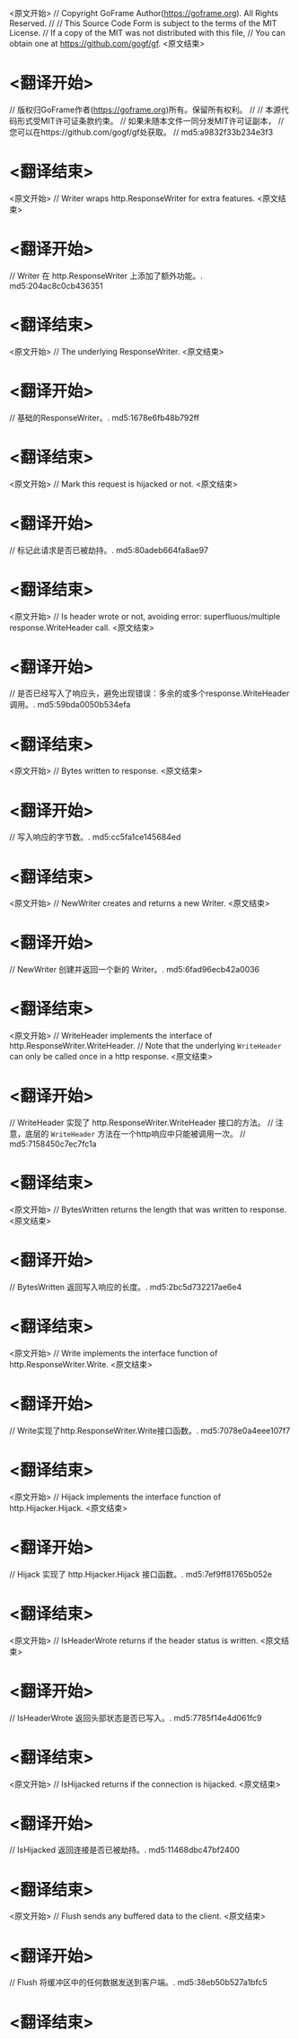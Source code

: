 
<原文开始>
// Copyright GoFrame Author(https://goframe.org). All Rights Reserved.
//
// This Source Code Form is subject to the terms of the MIT License.
// If a copy of the MIT was not distributed with this file,
// You can obtain one at https://github.com/gogf/gf.
<原文结束>

# <翻译开始>
// 版权归GoFrame作者(https://goframe.org)所有。保留所有权利。
//
// 本源代码形式受MIT许可证条款约束。
// 如果未随本文件一同分发MIT许可证副本，
// 您可以在https://github.com/gogf/gf处获取。
// md5:a9832f33b234e3f3
# <翻译结束>


<原文开始>
// Writer wraps http.ResponseWriter for extra features.
<原文结束>

# <翻译开始>
// Writer 在 http.ResponseWriter 上添加了额外功能。. md5:204ac8c0cb436351
# <翻译结束>


<原文开始>
// The underlying ResponseWriter.
<原文结束>

# <翻译开始>
// 基础的ResponseWriter。. md5:1678e6fb48b792ff
# <翻译结束>


<原文开始>
// Mark this request is hijacked or not.
<原文结束>

# <翻译开始>
// 标记此请求是否已被劫持。. md5:80adeb664fa8ae97
# <翻译结束>


<原文开始>
// Is header wrote or not, avoiding error: superfluous/multiple response.WriteHeader call.
<原文结束>

# <翻译开始>
// 是否已经写入了响应头，避免出现错误：多余的或多个response.WriteHeader调用。. md5:59bda0050b534efa
# <翻译结束>


<原文开始>
// Bytes written to response.
<原文结束>

# <翻译开始>
// 写入响应的字节数。. md5:cc5fa1ce145684ed
# <翻译结束>


<原文开始>
// NewWriter creates and returns a new Writer.
<原文结束>

# <翻译开始>
// NewWriter 创建并返回一个新的 Writer。. md5:6fad96ecb42a0036
# <翻译结束>


<原文开始>
// WriteHeader implements the interface of http.ResponseWriter.WriteHeader.
// Note that the underlying `WriteHeader` can only be called once in a http response.
<原文结束>

# <翻译开始>
// WriteHeader 实现了 http.ResponseWriter.WriteHeader 接口的方法。
// 注意，底层的 `WriteHeader` 方法在一个http响应中只能被调用一次。
// md5:7158450c7ec7fc1a
# <翻译结束>


<原文开始>
// BytesWritten returns the length that was written to response.
<原文结束>

# <翻译开始>
// BytesWritten 返回写入响应的长度。. md5:2bc5d732217ae6e4
# <翻译结束>


<原文开始>
// Write implements the interface function of http.ResponseWriter.Write.
<原文结束>

# <翻译开始>
// Write实现了http.ResponseWriter.Write接口函数。. md5:7078e0a4eee107f7
# <翻译结束>


<原文开始>
// Hijack implements the interface function of http.Hijacker.Hijack.
<原文结束>

# <翻译开始>
// Hijack 实现了 http.Hijacker.Hijack 接口函数。. md5:7ef9ff81765b052e
# <翻译结束>


<原文开始>
// IsHeaderWrote returns if the header status is written.
<原文结束>

# <翻译开始>
// IsHeaderWrote 返回头部状态是否已写入。. md5:7785f14e4d061fc9
# <翻译结束>


<原文开始>
// IsHijacked returns if the connection is hijacked.
<原文结束>

# <翻译开始>
// IsHijacked 返回连接是否已被劫持。. md5:11468dbc47bf2400
# <翻译结束>


<原文开始>
// Flush sends any buffered data to the client.
<原文结束>

# <翻译开始>
// Flush 将缓冲区中的任何数据发送到客户端。. md5:38eb50b527a1bfc5
# <翻译结束>

